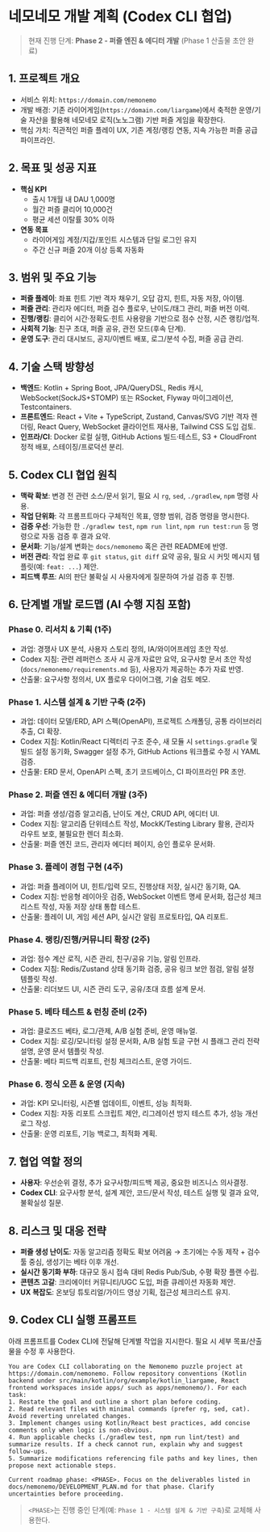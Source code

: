# 네모네모 개발 계획 (Codex CLI 협업)

> 현재 진행 단계: **Phase 2 - 퍼즐 엔진 & 에디터 개발** (Phase 1 산출물 초안 완료)

## 1. 프로젝트 개요
- 서비스 위치: `https://domain.com/nemonemo`
- 개발 배경: 기존 라이어게임(`https://domain.com/liargame`)에서 축적한 운영/기술 자산을 활용해 네모네모 로직(노노그램) 기반 퍼즐 게임을 확장한다.
- 핵심 가치: 직관적인 퍼즐 플레이 UX, 기존 계정/랭킹 연동, 지속 가능한 퍼즐 공급 파이프라인.

## 2. 목표 및 성공 지표
- **핵심 KPI**
  - 출시 1개월 내 DAU 1,000명
  - 월간 퍼즐 클리어 10,000건
  - 평균 세션 이탈률 30% 이하
- **연동 목표**
  - 라이어게임 계정/지갑/포인트 시스템과 단일 로그인 유지
  - 주간 신규 퍼즐 20개 이상 등록 자동화

## 3. 범위 및 주요 기능
- **퍼즐 플레이**: 좌표 힌트 기반 격자 채우기, 오답 감지, 힌트, 자동 저장, 아이템.
- **퍼즐 관리**: 관리자 에디터, 퍼즐 검수 플로우, 난이도/태그 관리, 퍼즐 버전 이력.
- **진행/랭킹**: 클리어 시간·정확도·힌트 사용량을 기반으로 점수 산정, 시즌 랭킹/업적.
- **사회적 기능**: 친구 초대, 퍼즐 공유, 관전 모드(후속 단계).
- **운영 도구**: 관리 대시보드, 공지/이벤트 배포, 로그/분석 수집, 퍼즐 공급 관리.

## 4. 기술 스택 방향성
- **백엔드**: Kotlin + Spring Boot, JPA/QueryDSL, Redis 캐시, WebSocket(SockJS+STOMP) 또는 RSocket, Flyway 마이그레이션, Testcontainers.
- **프론트엔드**: React + Vite + TypeScript, Zustand, Canvas/SVG 기반 격자 렌더링, React Query, WebSocket 클라이언트 재사용, Tailwind CSS 도입 검토.
- **인프라/CI**: Docker 로컬 실행, GitHub Actions 빌드·테스트, S3 + CloudFront 정적 배포, 스테이징/프로덕션 분리.

## 5. Codex CLI 협업 원칙
- **맥락 확보**: 변경 전 관련 소스/문서 읽기, 필요 시 `rg`, `sed`, `./gradlew`, `npm` 명령 사용.
- **작업 단위화**: 각 프롬프트마다 구체적인 목표, 영향 범위, 검증 명령을 명시한다.
- **검증 우선**: 가능한 한 `./gradlew test`, `npm run lint`, `npm run test:run` 등 명령으로 자동 검증 후 결과 요약.
- **문서화**: 기능/설계 변화는 `docs/nemonemo` 혹은 관련 README에 반영.
- **버전 관리**: 작업 완료 후 `git status`, `git diff` 요약 공유, 필요 시 커밋 메시지 템플릿(예: `feat: ...`) 제안.
- **피드백 루프**: AI의 판단 불확실 시 사용자에게 질문하여 가설 검증 후 진행.

## 6. 단계별 개발 로드맵 (AI 수행 지침 포함)

### Phase 0. 리서치 & 기획 (1주)
- 과업: 경쟁사 UX 분석, 사용자 스토리 정의, IA/와이어프레임 초안 작성.
- Codex 지침: 관련 레퍼런스 조사 시 공개 자료만 요약, 요구사항 문서 초안 작성(`docs/nemonemo/requirements.md` 등), 사용자가 제공하는 추가 자료 반영.
- 산출물: 요구사항 정의서, UX 플로우 다이어그램, 기술 검토 메모.

### Phase 1. 시스템 설계 & 기반 구축 (2주)
- 과업: 데이터 모델/ERD, API 스펙(OpenAPI), 프로젝트 스캐폴딩, 공통 라이브러리 추출, CI 확장.
- Codex 지침: Kotlin/React 디렉터리 구조 준수, 새 모듈 시 `settings.gradle` 및 빌드 설정 동기화, Swagger 설정 추가, GitHub Actions 워크플로 수정 시 YAML 검증.
- 산출물: ERD 문서, OpenAPI 스펙, 초기 코드베이스, CI 파이프라인 PR 초안.

### Phase 2. 퍼즐 엔진 & 에디터 개발 (3주)
- 과업: 퍼즐 생성/검증 알고리즘, 난이도 계산, CRUD API, 에디터 UI.
- Codex 지침: 알고리즘 단위테스트 작성, MockK/Testing Library 활용, 관리자 라우트 보호, 불필요한 렌더 최소화.
- 산출물: 퍼즐 엔진 코드, 관리자 에디터 페이지, 승인 플로우 문서화.

### Phase 3. 플레이 경험 구현 (4주)
- 과업: 퍼즐 플레이어 UI, 힌트/입력 모드, 진행상태 저장, 실시간 동기화, QA.
- Codex 지침: 반응형 레이아웃 검증, WebSocket 이벤트 명세 문서화, 접근성 체크리스트 작성, 자동 저장 상태 통합 테스트.
- 산출물: 플레이 UI, 게임 세션 API, 실시간 알림 프로토타입, QA 리포트.

### Phase 4. 랭킹/진행/커뮤니티 확장 (2주)
- 과업: 점수 계산 로직, 시즌 관리, 친구/공유 기능, 알림 인프라.
- Codex 지침: Redis/Zustand 상태 동기화 검증, 공유 링크 보안 점검, 알림 설정 템플릿 작성.
- 산출물: 리더보드 UI, 시즌 관리 도구, 공유/초대 흐름 설계 문서.

### Phase 5. 베타 테스트 & 런칭 준비 (2주)
- 과업: 클로즈드 베타, 로그/관제, A/B 실험 준비, 운영 매뉴얼.
- Codex 지침: 로깅/모니터링 설정 문서화, A/B 실험 토글 구현 시 플래그 관리 전략 설명, 운영 문서 템플릿 작성.
- 산출물: 베타 피드백 리포트, 런칭 체크리스트, 운영 가이드.

### Phase 6. 정식 오픈 & 운영 (지속)
- 과업: KPI 모니터링, 시즌별 업데이트, 이벤트, 성능 최적화.
- Codex 지침: 자동 리포트 스크립트 제안, 리그레이션 방지 테스트 추가, 성능 개선 로그 작성.
- 산출물: 운영 리포트, 기능 백로그, 최적화 계획.

## 7. 협업 역할 정의
- **사용자**: 우선순위 결정, 추가 요구사항/피드백 제공, 중요한 비즈니스 의사결정.
- **Codex CLI**: 요구사항 분석, 설계 제안, 코드/문서 작성, 테스트 실행 및 결과 요약, 불확실성 질문.

## 8. 리스크 및 대응 전략
- **퍼즐 생성 난이도**: 자동 알고리즘 정확도 확보 어려움 → 초기에는 수동 제작 + 검수 툴 중심, 생성기는 베타 이후 개선.
- **실시간 동기화 부하**: 대규모 동시 접속 대비 Redis Pub/Sub, 수평 확장 플랜 수립.
- **콘텐츠 고갈**: 크리에이터 커뮤니티/UGC 도입, 퍼즐 큐레이션 자동화 제안.
- **UX 복잡도**: 온보딩 튜토리얼/가이드 영상 기획, 접근성 체크리스트 유지.

## 9. Codex CLI 실행 프롬프트
아래 프롬프트를 Codex CLI에 전달해 단계별 작업을 지시한다. 필요 시 세부 목표/산출물을 수정 후 사용한다.

```
You are Codex CLI collaborating on the Nemonemo puzzle project at https://domain.com/nemonemo. Follow repository conventions (Kotlin backend under src/main/kotlin/org/example/kotlin_liargame, React frontend workspaces inside apps/ such as apps/nemonemo/). For each task:
1. Restate the goal and outline a short plan before coding.
2. Read relevant files with minimal commands (prefer rg, sed, cat). Avoid reverting unrelated changes.
3. Implement changes using Kotlin/React best practices, add concise comments only when logic is non-obvious.
4. Run applicable checks (./gradlew test, npm run lint/test) and summarize results. If a check cannot run, explain why and suggest follow-ups.
5. Summarize modifications referencing file paths and key lines, then propose next actionable steps.

Current roadmap phase: <PHASE>. Focus on the deliverables listed in docs/nemonemo/DEVELOPMENT_PLAN.md for that phase. Clarify uncertainties before proceeding.
```

> `<PHASE>`는 진행 중인 단계(예: `Phase 1 - 시스템 설계 & 기반 구축`)로 교체해 사용한다.
